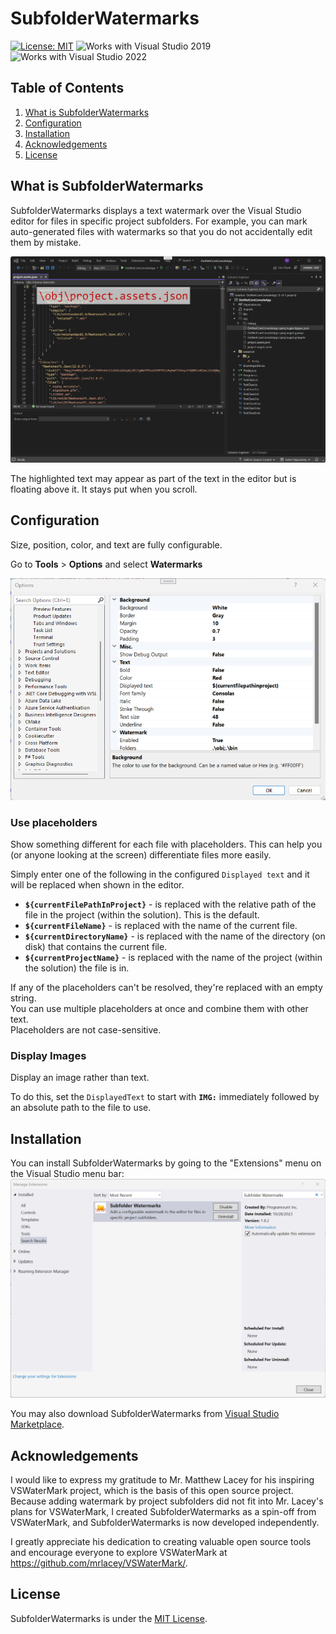 # SubfolderWatermarks

[![License: MIT](https://img.shields.io/badge/License-MIT-green.svg)](LICENSE)
![Works with Visual Studio 2019](https://img.shields.io/static/v1.svg?label=VS&message=2019&color=5F2E96)
![Works with Visual Studio 2022](https://img.shields.io/static/v1.svg?label=VS&message=2022&color=5F2E96)

## Table of Contents
1. [What is SubfolderWatermarks](#What-is-SubfolderWatermarks)
2. [Configuration](#Configuration)
3. [Installation](#Installation)
5. [Acknowledgements](#Acknowledgements)
4. [License](#License)

## What is SubfolderWatermarks
SubfolderWatermarks displays a text watermark over the Visual Studio editor for files in specific project subfolders.
For example, you can mark auto-generated files with watermarks so that you do not accidentally edit them by mistake.

![VS screenshot showing highlighted watermark](./Assets/SubfolderWatermarks-Example.png)

The highlighted text may appear as part of the text in the editor but is floating above it. It stays put when you scroll.

## Configuration

Size, position, color, and text are fully configurable.

Go to **Tools** &gt; **Options** and select **Watermarks**

![Screenshot of Water Mark settings in the Options dialog](./Assets/SubfolderWatermarks-Options.png)

### Use placeholders

Show something different for each file with placeholders.
This can help you (or anyone looking at the screen) differentiate files more easily.

Simply enter one of the following in the configured `Displayed text` and it will be replaced when shown in the editor.

- **`${currentFilePathInProject}`** - is replaced with the relative path of the file in the project (within the solution). This is the default.
- **`${currentFileName}`** - is replaced with the name of the current file.
- **`${currentDirectoryName}`** - is replaced with the name of the directory (on disk) that contains the current file.
- **`${currentProjectName}`** - is replaced with the name of the project (within the solution) the file is in.

If any of the placeholders can't be resolved, they're replaced with an empty string.  
You can use multiple placeholders at once and combine them with other text.  
Placeholders are not case-sensitive.

### Display Images

Display an image rather than text.

To do this, set the `DisplayedText` to start with **`IMG:`** immediately followed by an absolute path to the file to use.

## Installation
You can install SubfolderWatermarks by going to the "Extensions" menu on the Visual Studio menu bar: 
![Download SubfolderWatermarks in Visual Studio](https://github.com/tan00001/SubfolderWatermarks/blob/main/docs/DownloadScreenshot.png)

You may also download SubfolderWatermarks from [Visual Studio Marketplace](https://marketplace.visualstudio.com/items?itemName=ProgramountInc.SubfolderWatermarks).


## Acknowledgements
I would like to express my gratitude to Mr. Matthew Lacey for his inspiring VSWaterMark project, which is the basis of this open source project.
Because adding watermark by project subfolders did not fit into Mr. Lacey's plans for VSWaterMark, I created SubfolderWatermarks as a spin-off from VSWaterMark, and SubfolderWatermarks is now developed independently. 

 I greatly appreciate his dedication to creating valuable open source tools and encourage everyone to explore VSWaterMark at https://github.com/mrlacey/VSWaterMark/.

## License
SubfolderWatermarks is under the <a href="https://opensource.org/license/mit/">MIT License</a>.
